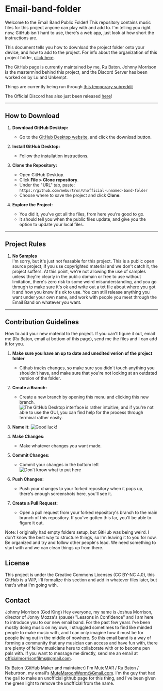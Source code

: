 # Email-band-folder

Welcome to the Email Band Public Folder! This repository contains music files for this project anyone can play with and add to. I'm telling you right now, GitHub isn't hard to use, there's a web app, just look at how short the instructions are.

This document tells you how to download the project folder onto your device, and how to add to the project. For info about the organization of this project folder, [click here](structure.md).

The GitHub page is currently maintained by me, Ru Baton. Johnny Morrison is the mastermind behind this project, and the Discord Server has been worked on by Lu and Unkempt.

Things are currently being run through [this temporary subreddit](https://www.reddit.com/r/MorrisonProductions/)

The Official Discord has also just been released [here](https://discord.com/invite/aM83vrDN)!

---

## How to Download

1. **Download GitHub Desktop:**
   - Go to the [GitHub Desktop website](https://desktop.github.com/), and click the download button.

2. **Install GitHub Desktop:**
   - Follow the installation instructions.

3. **Clone the Repository:**
   - Open GitHub Desktop.
   - Click **File > Clone repository**.  
   - Under the "URL" tab, paste:  
     `https://github.com/neburtron/Unofficial-unnamed-band-folder`  
   - Choose where to save the project and click **Clone**.

4. **Explore the Project:**  
   - You did it, you've got all the files, from here you're good to go.
   - It should tell you when the public files update, and give you the option to update your local files.

---

## Project Rules  

1. **No Samples**  
   I'm sorry, but it's just not feasable for this project. This is a public open source project, if you use copyrighted material and we don't catch it, the project suffers. At this point, we're not allowing the use of samples unless they're clearly in the public domain or free to use without limitation, there's zero risk to some weird misunderstanding, and you go through to make sure it's ok and write out a txt file about where you got it and how you know it's ok to use.
   You can still release anything you want under your own name, and work with people you meet through the Email Band on whatever you want.

---

## Contribution Guidelines

How to add your new material to the project. If you can't figure it out, email me (Ru Baton, email at bottom of this page), send me the files and I can add it for you.

1. **Make sure you have an up to date and unedited verion of the project folder**
   - Github tracks changes, so make sure you didn't touch anything you shouldn't have, and make sure that you're not looking at an outdated version of the folder.

2. **Create a Branch:**
   - Create a new branch by opening this menu and clicking this new branch.
![The GitHub Desktop interface is rather intuitive, and if you're not able to use the GUI, you can find help for the process through terminal rather easily.](ForReadme/Screenshot1.png)

3. **Name it:**
![Good luck!](ForReadme/Screenshot2.png)

4. **Make Changes:**
   - Make whatever changes you want made.

5. **Commit Changes:**
   - Commit your changes in the bottom left
![Don't know what to put here](ForReadme/Screenshot3.png)

6. **Push Changes:**
   - Push your changes to your forked repository when it pops up, there's enough screenshots here, you'll see it.

7. **Create a Pull Request:**
   - Open a pull request from your forked repository's branch to the main branch of this repository. If you've gotten this far, you'll be able to figure it out.

Note: I originally had empty folders setup, but GitHub was being weird. I don't know the best way to structure things, so I'm leaving it to you for now. Be organized and try and follow other people's lead. We need something to start with and we can clean things up from there.

## License

This project is under the Creative Commons Licenses (CC BY-NC 4.0), this GitHub is a WIP, I'll formalize this section and add in whatever files later, but that's what I'm going with.

## Contact

Johnny Morrison (God King)
 Hey everyone, my name is Joshua Morrison, director of Jonny Mozza's (pause) "Lessons in Confidence" and I am here to introduce you to our new email band. For the past few years I've been mostly doing music on my own, I struggled sometimes to find like minded people to make music with, and I can only imagine how it must be for people living out in the middle of nowhere. So this email band is a way of forming a community that any musician can access and have fun with, there are plenty of fellow musicians here to collaborate with or to become pen pals with. If you want to message me directly, send me an email at [officialmorrisonfilms@gmail.com](mailto:officialmorrisonfilms@gmail.com).

Ru Baton (GitHub Maker and maintainer)
 I'm MuteMAR / Ru Baton / Neburtron, my email's [MuteMaroonWorm@Gmail.com](mailto:MuteMaroonWorm@Gmail.com). I'm the guy that had the gall to make an unofficial github page for this thing, and I've been given the green light to remove the unofficial from the name.
